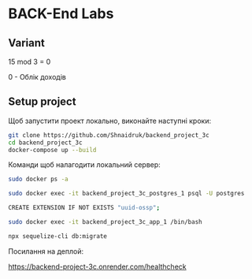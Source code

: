 # BACK-End Labs

## Variant

15 mod 3 = 0

0 - Облік доходів

## Setup project

Щоб запустити проект локально, виконайте наступні кроки:

```bash
git clone https://github.com/Shnaidruk/backend_project_3c
cd backend_project_3c
docker-compose up --build
```

Команди щоб налагодити локальний сервер:
```bash
sudo docker ps -a

sudo docker exec -it backend_project_3c_postgres_1 psql -U postgres

CREATE EXTENSION IF NOT EXISTS "uuid-ossp";

sudo docker exec -it backend_project_3c_app_1 /bin/bash

npx sequelize-cli db:migrate
```



Посилання на деплой:

https://backend-project-3c.onrender.com/healthcheck
